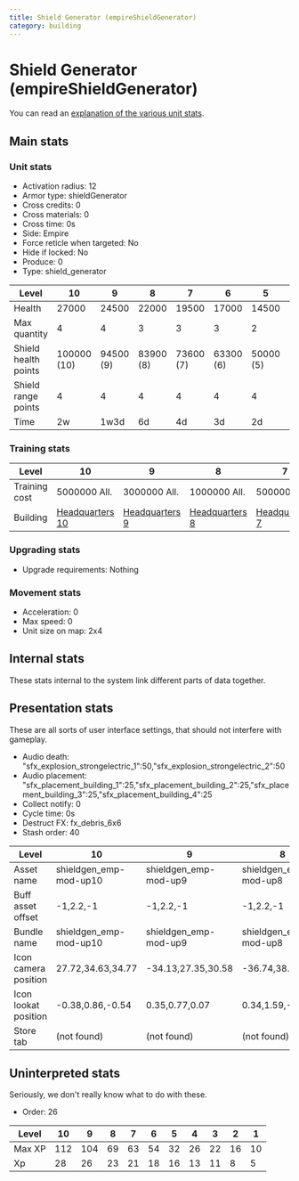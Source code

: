 ```yaml
---
title: Shield Generator (empireShieldGenerator)
category: building
---
```


# Shield Generator (empireShieldGenerator)

You can read an [explanation  of the various unit stats](unitexplained.md).

## Main stats

### Unit stats

  * Activation radius: 12
  * Armor type: shieldGenerator
  * Cross credits: 0
  * Cross materials: 0
  * Cross time: 0s
  * Side: Empire
  * Force reticle when targeted: No
  * Hide if locked: No
  * Produce: 0
  * Type: shield_generator

|Level               |10         |9        |8        |7        |6        |5        |4        |3        |2        |1        |
|--------------------|-----------|---------|---------|---------|---------|---------|---------|---------|---------|---------|
|Health              |27000      |24500    |22000    |19500    |17000    |14500    |12000    |9000     |7500     |5000     |
|Max quantity        |4          |4        |3        |3        |3        |2        |2        |2        |2        |2        |
|Shield health points|100000 (10)|94500 (9)|83900 (8)|73600 (7)|63300 (6)|50000 (5)|40000 (4)|30000 (3)|20000 (2)|10000 (1)|
|Shield range points |4          |4        |4        |4        |4        |4        |4        |3        |3        |3        |
|Time                |2w         |1w3d     |6d       |4d       |3d       |2d       |1d       |16h      |8h       |4h       |


### Training stats

|Level        |10                              |9                              |8                              |7                              |6                              |5                              |4                              |3                              |2                              |1                              |
|-------------|--------------------------------|-------------------------------|-------------------------------|-------------------------------|-------------------------------|-------------------------------|-------------------------------|-------------------------------|-------------------------------|-------------------------------|
|Training cost|5000000 All.                    |3000000 All.                   |1000000 All.                   |500000 All.                    |250000 All.                    |100000 All.                    |75000 All.                     |45000 All.                     |30000 All.                     |20000 All.                     |
|Building     |[Headquarters 10](empireHQ.html)|[Headquarters 9](empireHQ.html)|[Headquarters 8](empireHQ.html)|[Headquarters 7](empireHQ.html)|[Headquarters 6](empireHQ.html)|[Headquarters 5](empireHQ.html)|[Headquarters 4](empireHQ.html)|[Headquarters 4](empireHQ.html)|[Headquarters 4](empireHQ.html)|[Headquarters 4](empireHQ.html)|


### Upgrading stats

  * Upgrade requirements: Nothing

### Movement stats

  * Acceleration: 0
  * Max speed: 0
  * Unit size on map: 2x4

## Internal stats

These stats internal to the system link different parts of data together.


## Presentation stats

These are all sorts of user interface settings, that should not interfere with gameplay.

  * Audio death: "sfx_explosion_strongelectric_1":50,"sfx_explosion_strongelectric_2":50
  * Audio placement: "sfx_placement_building_1":25,"sfx_placement_building_2":25,"sfx_placement_building_3":25,"sfx_placement_building_4":25
  * Collect notify: 0
  * Cycle time: 0s
  * Destruct FX: fx_debris_6x6
  * Stash order: 40

|Level               |10                    |9                    |8                    |7                    |6                    |5                    |4                    |3                    |2                    |1                    |
|--------------------|----------------------|---------------------|---------------------|---------------------|---------------------|---------------------|---------------------|---------------------|---------------------|---------------------|
|Asset name          |shieldgen_emp-mod-up10|shieldgen_emp-mod-up9|shieldgen_emp-mod-up8|shieldgen_emp-mod-up7|shieldgen_emp-mod-up6|shieldgen_emp-mod-up5|shieldgen_emp-mod-up4|shieldgen_emp-mod-up3|shieldgen_emp-mod-up2|shieldgen_emp-mod-up1|
|Buff asset offset   |-1,2.2,-1             |-1,2.2,-1            |-1,2.2,-1            |-1,2.2,-1            |-1,2.2,-1            |-1,2.2,-1            |-1,2,-1              |-1,2,-1              |-1,2,-1              |-1,2,-1              |
|Bundle name         |shieldgen_emp-mod-up10|shieldgen_emp-mod-up9|shieldgen_emp-mod-up8|shieldgen_emp-mod-up7|shieldgen_emp-mod-up6|shieldgen_emp-mod-up5|shieldgen_emp-mod-up4|shieldgen_emp-mod-up3|shieldgen_emp-mod-up2|shieldgen_emp-mod-up1|
|Icon camera position|27.72,34.63,34.77     |-34.13,27.35,30.58   |-36.74,38.04,38.3    |-34.13,27.35,30.58   |-34.13,27.35,30.58   |-34.13,27.35,30.58   |-34.13,27.35,30.58   |-34.13,27.35,30.58   |-34.13,27.35,30.58   |-34.13,27.35,30.58   |
|Icon lookat position|-0.38,0.86,-0.54      |0.35,0.77,0.07       |0.34,1.59,-0.27      |0.35,0.77,0.07       |0.35,0.77,0.07       |0.35,0.77,0.07       |0.35,0.77,0.07       |0.35,0.77,0.07       |0.35,0.77,0.07       |0.35,0.77,0.07       |
|Store tab           |(not found)           |(not found)          |(not found)          |(not found)          |(not found)          |(not found)          |(not found)          |(not found)          |(not found)          |defenses             |


## Uninterpreted stats

Seriously, we don't really know what to do with these.

  * Order: 26

|Level |10 |9  |8 |7 |6 |5 |4 |3 |2 |1 |
|------|---|---|--|--|--|--|--|--|--|--|
|Max XP|112|104|69|63|54|32|26|22|16|10|
|Xp    |28 |26 |23|21|18|16|13|11|8 |5 |


